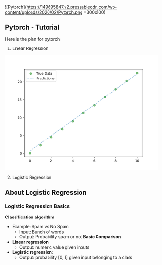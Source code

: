 ![Pytorch](https://149695847.v2.pressablecdn.com/wp-content/uploads/2020/02/Pytorch.png =300x100)

## Pytorch - Tutorial

Here is the plan for pytorch
1. Linear Regression

![Linear Regression](img/pytorch_LinearRegression.png)

2. Logistic Regression

## About Logistic Regression
### Logistic Regression Basics
**Classification algorithm**
* Example: Spam vs No Spam
    * Input: Bunch of words
    * Output: Probability spam or not
**Basic Comparison**
* **Linear regression**:
    * Output: numeric value given inputs
* **Logistic regression**:
    * Output: probability [0, 1] given input belonging to a class